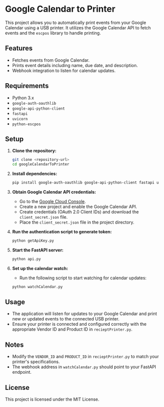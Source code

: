 # Google Calendar to Printer

This project allows you to automatically print events from your Google Calendar using a USB printer. It utilizes the Google Calendar API to fetch events and the `escpos` library to handle printing.

## Features

- Fetches events from Google Calendar.
- Prints event details including name, due date, and description.
- Webhook integration to listen for calendar updates.

## Requirements

- Python 3.x
- `google-auth-oauthlib`
- `google-api-python-client`
- `fastapi`
- `uvicorn`
- `python-escpos`

## Setup

1. **Clone the repository:**
   ```bash
   git clone <repository-url>
   cd googleCalendarToPrinter
   ```

2. **Install dependencies:**
   ```bash
   pip install google-auth-oauthlib google-api-python-client fastapi uvicorn python-escpos
   ```

3. **Obtain Google Calendar API credentials:**
   - Go to the [Google Cloud Console](https://console.cloud.google.com/).
   - Create a new project and enable the Google Calendar API.
   - Create credentials (OAuth 2.0 Client IDs) and download the `client_secret.json` file.
   - Place the `client_secret.json` file in the project directory.

4. **Run the authentication script to generate token:**
   ```bash
   python getApiKey.py
   ```

5. **Start the FastAPI server:**
   ```bash
   python api.py
   ```

6. **Set up the calendar watch:**
   - Run the following script to start watching for calendar updates:
   ```bash
   python watchCalendar.py
   ```

## Usage

- The application will listen for updates to your Google Calendar and print new or updated events to the connected USB printer.
- Ensure your printer is connected and configured correctly with the appropriate Vendor ID and Product ID in `recieptPrinter.py`.

## Notes

- Modify the `VENDOR_ID` and `PRODUCT_ID` in `recieptPrinter.py` to match your printer's specifications.
- The webhook address in `watchCalendar.py` should point to your FastAPI endpoint.

## License

This project is licensed under the MIT License.
